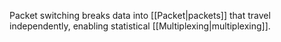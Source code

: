 Packet switching breaks data into [[Packet|packets]] that travel independently, enabling statistical [[Multiplexing|multiplexing]].

